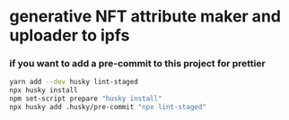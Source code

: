# generative NFT attribute maker and uploader to ipfs

### if you want to add a pre-commit to this project for prettier

```bash
yarn add --dev husky lint-staged
npx husky install
npm set-script prepare "husky install"
npx husky add .husky/pre-commit "npx lint-staged"
```
